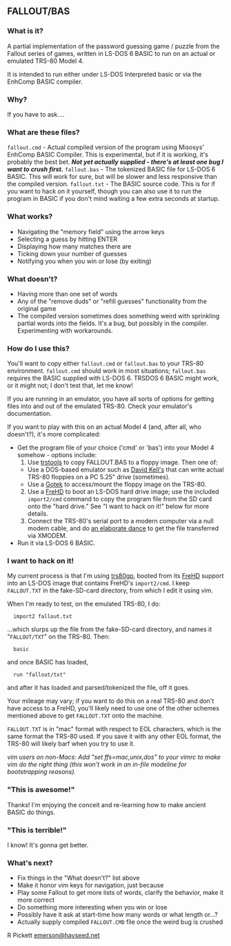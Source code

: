 ## FALLOUT/BAS

### What is it?

A partial implementation of the password guessing game / puzzle from the Fallout series of games, written in LS-DOS 6 BASIC to run on an actual or emulated TRS-80 Model 4.

It is intended to run either under LS-DOS Interpreted basic or via the EnhComp BASIC compiler.

### Why?

If you have to ask....

### What are these files?

``fallout.cmd`` - Actual compiled version of the program using Misosys' EnhComp BASIC Compiler.  This is experimental, but if it is working, it's probably the best bet.  <i><b>Not yet actually supplied - there's at least one bug I want to crush first.</b></i>
``fallout.bas`` - The tokenized BASIC file for LS-DOS 6 BASIC.  This will work for sure, but will be slower and less responsive than the compiled version.
``fallout.txt`` - The BASIC source code.  This is for if you want to hack on it yourself, though you can also use it to run the program in BASIC if you don't mind waiting a few extra seconds at startup.

### What works?

* Navigating the "memory field" using the arrow keys
* Selecting a guess by hitting ENTER
* Displaying how many matches there are
* Ticking down your number of guesses
* Notifying you when you win or lose (by exiting)

### What doesn't?

* Having more than one set of words
* Any of the "remove duds" or "refill guesses" functionality from the original game
* The compiled version sometimes does something weird with sprinkling partial words into the fields.  It's a bug, but possibly in the compiler.  Experimenting with workarounds.

### How do I use this?

You'll want to copy either ``fallout.cmd`` or ``fallout.bas`` to your TRS-80 environment.  ``fallout.cmd`` should work in most situations;  ``fallout.bas`` requires the BASIC supplied with LS-DOS 6.  TRSDOS 6 BASIC might work, or it might not;  I don't test that, let me know!

If you are running in an emulator, you have all sorts of options for getting files into and out of the emulated TRS-80.  Check your emulator's documentation.

If you want to play with this on an actual Model 4 (and, after all, who doesn't?), it's more complicated:

* Get the program file of your choice ('cmd' or 'bas') into your Model 4 somehow - options include:
  1. Use [trstools](http://www.trs-80emulators.com/trstools/) to copy FALLOUT.BAS to a floppy image.  Then one of:
    * Use a DOS-based emulator such as [David Kell's](http://cpmarchives.classiccmp.org/trs80/mirrors/www.discover-net.net/~dmkeil/trs80/model4.htm) that can write actual TRS-80 floppies on a PC 5.25" drive (sometimes).
    * Use a [Gotek](https://github.com/GrantMeStrength/TRS80gotek/tree/master) to access/mount the floppy image on the TRS-80.
  2. Use a [FreHD](https://www.vecoven.com/trs80/trs80.html) to boot an LS-DOS hard drive image;  use the included ``import2/cmd`` command to copy the program file from the SD card onto the "hard drive."  See "I want to hack on it!" below for more details.
  3. Connect the TRS-80's serial port to a modern computer via a null modem cable, and do [an elaborate dance](https://www.vintagevolts.com/getting-software-running-on-my-trs-80-model-iv/) to get the file transferred via XMODEM.
* Run it via LS-DOS 6 BASIC.

### I want to hack on it!

My current process is that I'm using [trs80gp](http://48k.ca/trs80gp.html), booted from its [FreHD](https://www.vecoven.com/trs80/trs80.html) support into an LS-DOS image that contains FreHD's ``import2/cmd``.  I keep ``FALLOUT.TXT`` in the fake-SD-card directory, from which I edit it using vim.

When I'm ready to test, on the emulated TRS-80, I do:
```
  import2 fallout.txt
```
...which slurps up the file from the fake-SD-card directory, and names it "``FALLOUT/TXT``" on the TRS-80.  Then:
```
  basic
```
and once BASIC has loaded,
```
  run "fallout/txt"
```
and after it has loaded and parsed/tokenized the file, off it goes.

Your mileage may vary;  if you want to do this on a real TRS-80 and don't have access to a FreHD, you'll likely need to use one of the other schemes mentioned above to get ``FALLOUT.TXT`` onto the machine.

``FALLOUT.TXT`` is in "mac" format with respect to EOL characters, which is the same format the TRS-80 used.  If you save it with any other EOL format, the TRS-80 will likely barf when you try to use it.

<i>vim users on non-Macs:  Add "set ffs=mac,unix,dos" to your vimrc to make vim do the right thing (this won't work in an in-file modeline for bootstrapping reasons).</i>


### "This is awesome!"

Thanks!  I'm enjoying the conceit and re-learning how to make ancient BASIC do things.

### "This is terrible!"

I know!  It's gonna get better.

### What's next?

* Fix things in the "What doesn't?" list above
* Make it honor vim keys for navigation, just because
* Play some Fallout to get more lists of words, clarify the behavior, make it more correct
* Do something more interesting when you win or lose
* Possibly have it ask at start-time how many words or what length or...?
* Actually supply compiled ``FALLOUT.CMD`` file once the weird bug is crushed


R Pickett emerson@hayseed.net
